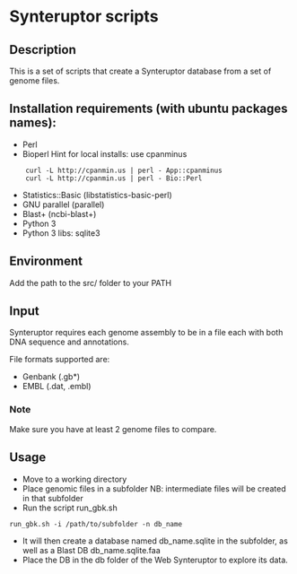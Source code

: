 # Synteruptor scripts

## Description

This is a set of scripts that create a Synteruptor database from a set of genome files.

## Installation requirements (with ubuntu packages names):

- Perl
- Bioperl
	Hint for local installs: use cpanminus
```
	curl -L http://cpanmin.us | perl - App::cpanminus
	curl -L http://cpanmin.us | perl - Bio::Perl
```
- Statistics::Basic (libstatistics-basic-perl)
- GNU parallel (parallel)
- Blast+ (ncbi-blast+)
- Python 3
- Python 3 libs:
	sqlite3

## Environment

Add the path to the src/ folder to your PATH

## Input

Synteruptor requires each genome assembly to be in a file each with both DNA sequence and annotations.

File formats supported are:
- Genbank (.gb*)
- EMBL (.dat, .embl)

### Note

Make sure you have at least 2 genome files to compare.

## Usage

- Move to a working directory
- Place genomic files in a subfolder
    NB: intermediate files will be created in that subfolder
- Run the script run_gbk.sh

```
run_gbk.sh -i /path/to/subfolder -n db_name
```

- It will then create a database named db_name.sqlite in the subfolder, as well as a Blast DB db_name.sqlite.faa
- Place the DB in the db folder of the Web Synteruptor to explore its data.
